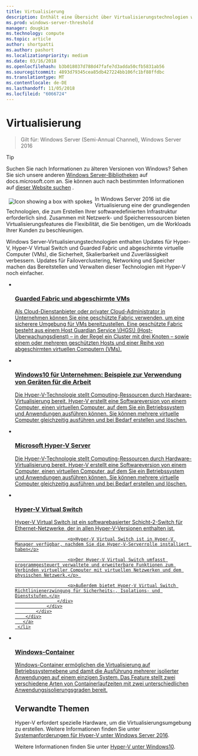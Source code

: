 ```yaml
---
title: Virtualisierung
description: Enthält eine Übersicht über Virtualisierungstechnologien wie z.B. Container, Hyper-V und Hyper-V Virtual Switch sowie Links zu zusätzlichen Inhalten für Windows Server2016 und höhere Versionen des Betriebssystems.
ms.prod: windows-server-threshold
manager: dougkim
ms.technology: compute
ms.topic: article
author: shortpatti
ms.author: pashort
ms.localizationpriority: medium
ms.date: 03/16/2018
ms.openlocfilehash: b3b018037d788d47fafe7d3adda50cfb5831ab56
ms.sourcegitcommit: 4893d79345cea85db427224bb106fc1bf88ffdbc
ms.translationtype: MT
ms.contentlocale: de-DE
ms.lasthandoff: 11/05/2018
ms.locfileid: "6066724"
---
```

# Virtualisierung

>Gilt für: Windows Server (Semi-Annual Channel), Windows Server 2016 

>[!TIP]
> Suchen Sie nach Informationen zu älteren Versionen von Windows? Sehen Sie sich unsere anderen [Windows Server-Bibliotheken](/previous-versions/windows/) auf docs.microsoft.com an. Sie können auch nach bestimmten Informationen auf [dieser Website suchen](https://docs.microsoft.com/search/index?search=Windows+Server&dataSource=previousVersions) .

<img src="../media/landing-icons/virtualization.png" style='float:left; padding:.5em;' alt="Icon showing a box with spokes"> In Windows Server 2016 ist die Virtualisierung eine der grundlegenden Technologien, die zum Erstellen Ihrer softwaredefinierten Infrastruktur erforderlich sind. Zusammen mit Netzwerk- und Speicherressourcen bieten Virtualisierungsfeatures die Flexibilität, die Sie benötigen, um die Workloads Ihrer Kunden zu beschleunigen.

Windows Server-Virtualisierungstechnologien enthalten Updates für Hyper-V, Hyper-V Virtual Switch und Guarded Fabric und abgeschirmte virtuelle Computer \(VMs\), die Sicherheit, Skalierbarkeit und Zuverlässigkeit verbessern. Updates für Failoverclustering, Networking und Speicher machen das Bereitstellen und Verwalten dieser Technologien mit Hyper-V noch einfacher. 


<ul class="cardsI panelContent">
<li>
        <a href="../security/guarded-fabric-shielded-vm/guarded-fabric-and-shielded-vms-top-node.md">
          <div class="cardSize">
            <div class="cardPadding">
                <div class="card">
                    <div class="cardImageOuter">
                        <div class="cardImage">
                            <img src="../media/i-access.svg" alt="" />
                        </div>
                    </div>
                    <div class="cardText">
                        <h3>Guarded Fabric und abgeschirmte VMs</h3>
                        <p>Als Cloud-Dienstanbieter oder privater Cloud-Administrator in Unternehmen können Sie eine geschützte Fabric verwenden, um eine sicherere Umgebung für VMs bereitzustellen. Eine geschützte Fabric besteht aus einem Host Guardian Service \(HGS\) (Host-Überwachungsdienst) – in der Regel ein Cluster mit drei Knoten – sowie einem oder mehreren geschützten Hosts und einer Reihe von abgeschirmten virtuellen Computern (VMs).</p>
                    </div>
                </div>
            </div>
        </div>
       </a>
    </li>
<li>
        <a href="/hyper-v/Hyper-V-on-Windows-Server.md">
          <div class="cardSize">
            <div class="cardPadding">
                <div class="card">
                    <div class="cardImageOuter">
                        <div class="cardImage">
                            <img src="../media/i-access.svg" alt="" />
                        </div>
                    </div>
                    <div class="cardText">
                        <h3>Windows10 für Unternehmen: Beispiele zur Verwendung von Geräten für die Arbeit</h3>
                        <p>Die Hyper-V-Technologie stellt Computing-Ressourcen durch Hardware-Virtualisierung bereit. Hyper-V erstellt eine Softwareversion von einem Computer, einen virtuellen Computer, auf dem Sie ein Betriebssystem und Anwendungen ausführen können. Sie können mehrere virtuelle Computer gleichzeitig ausführen und bei Bedarf erstellen und löschen. </p>
                    </div>
                </div>
            </div>
        </div>
       </a>
     </li>

<li>
        <a href="https://docs.microsoft.com/windows-server/virtualization/hyper-v/hyper-v-server-2016">
          <div class="cardSize">
            <div class="cardPadding">
                <div class="card">
                    <div class="cardImageOuter">
                        <div class="cardImage">
                            <img src="../media/i-access.svg" alt="" />
                        </div>
                    </div>
                    <div class="cardText">
                        <h3>Microsoft Hyper-V Server</h3>
                        <p>Die Hyper-V-Technologie stellt Computing-Ressourcen durch Hardware-Virtualisierung bereit. Hyper-V erstellt eine Softwareversion von einem Computer, einen virtuellen Computer, auf dem Sie ein Betriebssystem und Anwendungen ausführen können. Sie können mehrere virtuelle Computer gleichzeitig ausführen und bei Bedarf erstellen und löschen. </p>
                    </div>
                </div>
            </div>
        </div>
       </a>
     </li>


<li>
        <a href="hyper-v-virtual-switch/Hyper-V-Virtual-Switch.md">
          <div class="cardSize">
            <div class="cardPadding">
                <div class="card">
                    <div class="cardImageOuter">
                        <div class="cardImage">
                            <img src="../media/i-access.svg" alt="" />
                        </div>
                    </div>
                    <div class="cardText">
                        <h3>Hyper-V Virtual Switch</h3>
                        <p>Hyper-V Virtual Switch ist ein softwarebasierter Schicht-2-Switch für Ethernet-Netzwerke, der in allen Hyper-V-Versionen enthalten ist.</p>

                        <p>Hyper-V Virtual Switch ist in Hyper-V Manager verfügbar, nachdem Sie die Hyper-V-Serverrolle installiert haben</p>

                        <p>Der Hyper-V Virtual Switch umfasst programmgesteuert verwaltete und erweiterbare Funktionen zum Verbinden virtueller Computer mit virtuellen Netzwerken und dem physischen Netzwerk.</p> 

                        <p>Außerdem bietet Hyper-V Virtual Switch Richtlinienerzwingung für Sicherheits-, Isolations- und Dienststufen.</p>
                    </div>
                </div>
            </div>
        </div>
       </a>
     </li>


<li>
       <a href="https://docs.microsoft.com/virtualization/windowscontainers">
          <div class="cardSize">
            <div class="cardPadding">
                <div class="card">
                    <div class="cardImageOuter">
                        <div class="cardImage">
                            <img src="../media/i-access.svg" alt="" />
                        </div>
                    </div>
                    <div class="cardText">
                        <h3>Windows-Container</h3>
                        <p>Windows-Container ermöglichen die Virtualisierung auf Betriebssystemebene und damit die Ausführung mehrerer isolierter Anwendungen auf einem einzigen System. Das Feature stellt zwei verschiedene Arten von Containerlaufzeiten mit zwei unterschiedlichen Anwendungsisolierungsgraden bereit.</p>
                    </div>
                </div>
            </div>
        </div>
       </a>
     </li>




## Verwandte Themen

Hyper-V erfordert spezielle Hardware, um die Virtualisierungsumgebung zu erstellen. Weitere Informationen finden Sie unter [Systemanforderungen für Hyper-V unter Windows Server 2016](./hyper-v/system-requirements-for-hyper-v-on-windows.md). 

Weitere Informationen finden Sie unter [Hyper-V unter Windows10](https://docs.microsoft.com/virtualization/hyper-v-on-windows).

